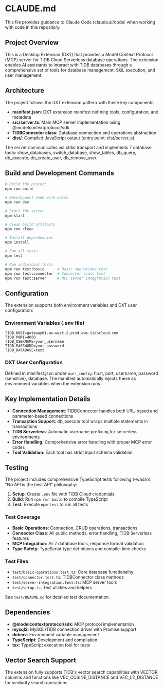 # CLAUDE.md

This file provides guidance to Claude Code (claude.ai/code) when working with code in this repository.

## Project Overview

This is a Desktop Extension (DXT) that provides a Model Context Protocol (MCP) server for TiDB Cloud Serverless database operations. The extension enables AI assistants to interact with TiDB databases through a comprehensive set of tools for database management, SQL execution, and user management.

## Architecture

The project follows the DXT extension pattern with these key components:

- **manifest.json**: DXT extension manifest defining tools, configuration, and metadata
- **src/server.ts**: Main MCP server implementation using @modelcontextprotocol/sdk
- **TiDBConnector class**: Database connection and operations abstraction
- **dist/**: Compiled JavaScript output (entry point: dist/server.js)

The server communicates via stdio transport and implements 7 database tools: show_databases, switch_database, show_tables, db_query, db_execute, db_create_user, db_remove_user.

## Build and Development Commands

```bash
# Build the project
npm run build

# Development mode with watch
npm run dev

# Start the server
npm start

# Clean build artifacts
npm run clean

# Install dependencies
npm install

# Run all tests
npm test

# Run individual tests
npm run test:basic      # Basic operations test
npm run test:connector  # Connector class test
npm run test:server     # MCP server integration test
```

## Configuration

The extension supports both environment variables and DXT user configuration:

### Environment Variables (.env file)
```env
TIDB_HOST=gateway01.us-west-2.prod.aws.tidbcloud.com
TIDB_PORT=4000
TIDB_USERNAME=your_username
TIDB_PASSWORD=your_password
TIDB_DATABASE=test
```

### DXT User Configuration
Defined in manifest.json under `user_config`: host, port, username, password (sensitive), database. The manifest automatically injects these as environment variables when the extension runs.

## Key Implementation Details

- **Connection Management**: TiDBConnector handles both URL-based and parameter-based connections
- **Transaction Support**: db_execute tool wraps multiple statements in transactions
- **TiDB Serverless**: Automatic username prefixing for serverless environments
- **Error Handling**: Comprehensive error handling with proper MCP error codes
- **Tool Validation**: Each tool has strict input schema validation

## Testing

The project includes comprehensive TypeScript tests following t-wada's "No API is the best API" philosophy:

1. **Setup**: Create `.env` file with TiDB Cloud credentials
2. **Build**: Run `npm run build` to compile TypeScript
3. **Test**: Execute `npm test` to run all tests

### Test Coverage
- **Basic Operations**: Connection, CRUD operations, transactions
- **Connector Class**: All public methods, error handling, TiDB Serverless features
- **MCP Integration**: All 7 database tools, response format validation
- **Type Safety**: TypeScript type definitions and compile-time checks

### Test Files
- `test/basic-operations.test.ts`: Core database functionality
- `test/connector.test.ts`: TiDBConnector class methods
- `test/server-integration.test.ts`: MCP server tools
- `test/setup.ts`: Test utilities and helpers

See `test/README.md` for detailed test documentation.

## Dependencies

- **@modelcontextprotocol/sdk**: MCP protocol implementation
- **mysql2**: MySQL/TiDB connection driver with Promise support
- **dotenv**: Environment variable management
- **TypeScript**: Development and compilation
- **tsx**: TypeScript execution tool for tests

## Vector Search Support

The extension fully supports TiDB's vector search capabilities with VECTOR columns and functions like VEC_COSINE_DISTANCE and VEC_L2_DISTANCE for similarity search operations.